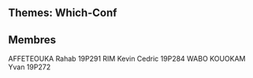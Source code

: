 ## Themes: Which-Conf
## Membres
AFFETEOUKA Rahab	19P291 
RIM Kevin Cedric	19P284
WABO KOUOKAM Yvan	19P272

